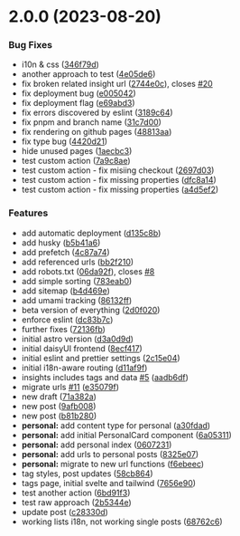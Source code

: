 # 2.0.0 (2023-08-20)


### Bug Fixes

*  i10n & css ([346f79d](https://github.com/jpalczewski/entuzjazm/commit/346f79dbacb67cdf7fd47653140be4e71ddb4372))
* another approach to test ([4e05de6](https://github.com/jpalczewski/entuzjazm/commit/4e05de68b0675b443e8ef778761a6ae3ac75b8e6))
* fix broken related insight url ([2744e0c](https://github.com/jpalczewski/entuzjazm/commit/2744e0c892aa3c13dd2d281b14b4f0e686a22888)), closes [#20](https://github.com/jpalczewski/entuzjazm/issues/20)
* fix deployment bug ([e005042](https://github.com/jpalczewski/entuzjazm/commit/e0050428af608148b2347d25638ee2fa978b29ab))
* fix deployment flag ([e69abd3](https://github.com/jpalczewski/entuzjazm/commit/e69abd3c28cf3899a5407beb4aafec2f801c3afc))
* fix errors discovered by eslint ([3189c64](https://github.com/jpalczewski/entuzjazm/commit/3189c64d8f3ce97f3de7645ac678918e62302e4b))
* fix pnpm and branch name ([31c7d00](https://github.com/jpalczewski/entuzjazm/commit/31c7d00b2081f85bdbcc1c7a95d22a3de08a1c00))
* fix rendering on github pages ([48813aa](https://github.com/jpalczewski/entuzjazm/commit/48813aa644407faf49a5e529722b0c86406b43dc))
* fix type bug ([4420d21](https://github.com/jpalczewski/entuzjazm/commit/4420d216b955f9aed9c70af599aded8ed406f592))
* hide unused  pages ([1aecbc3](https://github.com/jpalczewski/entuzjazm/commit/1aecbc35bda72c98dc95b7cfbb25a787c290dc30))
* test custom action ([7a9c8ae](https://github.com/jpalczewski/entuzjazm/commit/7a9c8ae6ee1ded824dc9133734e36ff6c6743aea))
* test custom action - fix misiing checkout ([2697d03](https://github.com/jpalczewski/entuzjazm/commit/2697d03fae7dcc45bc23757fcee3bff857e7b59c))
* test custom action - fix missing properties ([dfc8a14](https://github.com/jpalczewski/entuzjazm/commit/dfc8a14c1a3f609f88f1a10c3be7dcab23fa4327))
* test custom action - fix missing properties ([a4d5ef2](https://github.com/jpalczewski/entuzjazm/commit/a4d5ef253de536eaf498570b40f80a1c57cf0830))


### Features

* add automatic deployment ([d135c8b](https://github.com/jpalczewski/entuzjazm/commit/d135c8b4627ed114d893207b4e13095a11bfd492))
* add husky ([b5b41a6](https://github.com/jpalczewski/entuzjazm/commit/b5b41a6a502042e4d4ef4547c039b8e1aaedb979))
* add prefetch ([4c87a74](https://github.com/jpalczewski/entuzjazm/commit/4c87a74203709bb35a3f334a0159323ff3796d0e))
* add referenced urls ([bb2f210](https://github.com/jpalczewski/entuzjazm/commit/bb2f210269a83ec00a617eeebef1a2b379c09749))
* add robots.txt ([06da92f](https://github.com/jpalczewski/entuzjazm/commit/06da92fe8b15fecd19e092c269af56a78e315ce6)), closes [#8](https://github.com/jpalczewski/entuzjazm/issues/8)
* add simple sorting ([783eab0](https://github.com/jpalczewski/entuzjazm/commit/783eab05928df5b1b70af7508cc84911868d3c32))
* add sitemap ([b4d469e](https://github.com/jpalczewski/entuzjazm/commit/b4d469e923ba8e98b0c1dce4559948f939d711b2))
* add umami tracking ([86132ff](https://github.com/jpalczewski/entuzjazm/commit/86132ff38f4a44dd4607157e46d0d2441cfc53f9))
* beta version of everything ([2d0f020](https://github.com/jpalczewski/entuzjazm/commit/2d0f020df5aeac2e82ca690dddd953dae735992c))
* enforce eslint ([dc83b7c](https://github.com/jpalczewski/entuzjazm/commit/dc83b7cfcaaf3e19df287e5b87fe3eab0fc36288))
* further fixes ([72136fb](https://github.com/jpalczewski/entuzjazm/commit/72136fb5f932cb5fcf87b4904d4da9a8dfb1128a))
* initial astro version ([d3a0d9d](https://github.com/jpalczewski/entuzjazm/commit/d3a0d9d63d08d9fe2008aaf117af95f9fd29e29a))
* initial daisyUI frontend ([8ecf417](https://github.com/jpalczewski/entuzjazm/commit/8ecf417522cc25879af3a09b535dc4da03491306))
* initial eslint and prettier settings ([2c15e04](https://github.com/jpalczewski/entuzjazm/commit/2c15e04a3db985e062556ec23b1fa84c134023e0))
* initial i18n-aware routing ([d11af9f](https://github.com/jpalczewski/entuzjazm/commit/d11af9fc413d27ea30a4ac26703450bd1d003688))
* insights includes tags and data [#5](https://github.com/jpalczewski/entuzjazm/issues/5) ([aadb6df](https://github.com/jpalczewski/entuzjazm/commit/aadb6dfe6a0321844ca75d70151b16eb44ea083d))
* migrate urls [#11](https://github.com/jpalczewski/entuzjazm/issues/11) ([e35079f](https://github.com/jpalczewski/entuzjazm/commit/e35079f2f538d7af0512abb627b17dd049048f94))
* new draft ([71a382a](https://github.com/jpalczewski/entuzjazm/commit/71a382a123fc10f9c4418f0944800b7e4bdc3757))
* new post ([9afb008](https://github.com/jpalczewski/entuzjazm/commit/9afb00896a455751c5aa8137883925ad97278276))
* new post ([b81b280](https://github.com/jpalczewski/entuzjazm/commit/b81b280fd6ac5dd940df94906eac58b0a430b52f))
* **personal:** add content type for personal ([a30fdad](https://github.com/jpalczewski/entuzjazm/commit/a30fdada47213a891c57c95d35a7397b74835c13))
* **personal:** add initial PersonalCard component ([6a05311](https://github.com/jpalczewski/entuzjazm/commit/6a05311d6f524cae63a9027119da58089426e3e7))
* **personal:** add personal index ([0607231](https://github.com/jpalczewski/entuzjazm/commit/06072317c9da0abc644dabef5d410c9ec78a1479))
* **personal:** add urls to personal posts ([8325e07](https://github.com/jpalczewski/entuzjazm/commit/8325e079a77a427e756cb846f4877c359e69fced))
* **personal:** migrate to new url functions ([f6ebeec](https://github.com/jpalczewski/entuzjazm/commit/f6ebeec4e69f176cf85893bf6afac207dafd9ab2))
* tag styles, post updates ([58cb864](https://github.com/jpalczewski/entuzjazm/commit/58cb864fac0413f7082f617729c9a0cad844f92d))
* tags page, initial svelte and tailwind ([7656e90](https://github.com/jpalczewski/entuzjazm/commit/7656e9047271dbb06fe6723d20ad6c9496b3820f))
* test another action ([6bd91f3](https://github.com/jpalczewski/entuzjazm/commit/6bd91f3a1d60714ab80836c2125b2a654d3a1b63))
* test raw approach ([2b5344e](https://github.com/jpalczewski/entuzjazm/commit/2b5344e2b549fff20710c8fc1b3f38a84b8b7cb6))
* update post ([c28330d](https://github.com/jpalczewski/entuzjazm/commit/c28330d59069b133a8d3caf800565c4aeffb9230))
* working lists i18n, not working single posts ([68762c6](https://github.com/jpalczewski/entuzjazm/commit/68762c6dc3cf6a6f60f937d07d0d1e355601e7c6))



